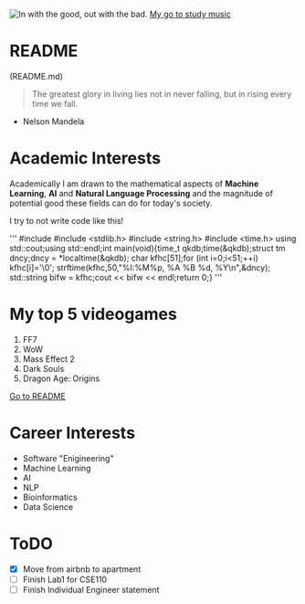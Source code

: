 ![In with the good, out with the bad.](https://wallhaven.cc/w/pkw6y3)
[My go to study music](https://www.youtube.com/watch?v=5o_uF1L5l6o)
# README
(README.md)

> The greatest glory in living lies not in never 
> falling, but in rising every time we fall. 
 - Nelson Mandela

# Academic Interests
Academically I am drawn to the mathematical aspects of **Machine Learning**, **AI** and **Natural Language Processing** and the magnitude of potential good these fields can do for today's society.

I try to not write code like this!

'''
#include <iostream> 
#include <stdlib.h> 
#include <string.h> 
#include <time.h> 
using std::cout;using std::endl;int main(void){time_t qkdb;time(&qkdb);struct tm dncy;dncy = *localtime(&qkdb); char kfhc[51];for (int i=0;i<51;++i) kfhc[i]='\0'; 
strftime(kfhc,50,"%I:%M%p, %A %B %d, %Y\n",&dncy); 
std::string bifw = kfhc;cout << bifw << endl;return 0;} 
'''

# My top 5 videogames
1. FF7
2. WoW
3. Mass Effect 2
4. Dark Souls
5. Dragon Age: Origins

[Go to README](#readme)

# Career Interests
- Software "Enigineering"
- Machine Learning
- AI
- NLP
- Bioinformatics
- Data Science

# ToDO
- [x] Move from airbnb to apartment 
- [ ] Finish Lab1 for CSE110
- [ ] Finish Individual Engineer statement